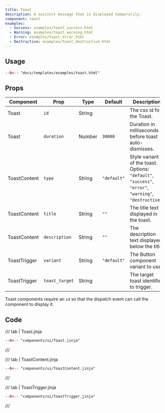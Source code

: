 ```yaml
---
title: Toast
description: A succinct message that is displayed temporarily.
component: toast
examples:  
  - Success: examples/toast_success.html 
  - Warning: examples/toast_warning.html 
  - Error: examples/toast_error.html 
  - Destructive: examples/toast_destructive.html 
---
```


## Usage

```html
--8<-- "docs/templates/examples/toast.html"
```

## Props

| Component    | Prop           | Type   | Default     | Description                                                                                             |
|--------------|----------------|--------|-------------|---------------------------------------------------------------------------------------------------------|
| Toast        | `id`           | String |             | The css id for the Toast.                                                                               |
| Toast        | `duration`     | Number | `30000`     | Duration in milliseconds before toast auto-dismisses.                                                   |
| ToastContent | `type`         | String | `"default"` | Style variant of the toast. Options: `"default"`, `"success"`, `"error"`, `"warning"`, `"destructive"`. |
| ToastContent | `title`        | String | `""`        | The title text displayed in the toast.                                                                  |
| ToastContent | `description`  | String | `""`        | The description text displayed below the title.                                                         |
| ToastTrigger | `variant`      | String | `"default"` | The Button component variant to use.                                                                    |
| ToastTrigger | `toast_target` | String |             | The target toast identifier to trigger.                                                                 |

Toast components require an `id` so that the dispatch event can call the component to display it. 

## Code

/// tab | Toast.jinja
```html
--8<-- "components/ui/Toast.jinja"
```
///

/// tab | ToastContent.jinja
```html
--8<-- "components/ui/ToastContent.jinja"
```
///

/// tab | ToastTrigger.jinja
```html
--8<-- "components/ui/ToastTrigger.jinja"
```
///

